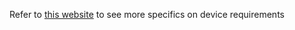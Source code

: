 Refer to [this website](https://docs.unity3d.com/2021.3/Documentation/Manual/system-requirements.html) to see more specifics on device requirements
